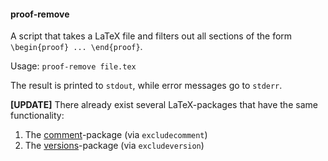 #### proof-remove
A script that takes a LaTeX file and filters out all sections of the form `\begin{proof} ... \end{proof}`.

Usage: `proof-remove file.tex`

The result is printed to `stdout`, while error messages go to `stderr`.

**[UPDATE]** There already exist several LaTeX-packages that have the same functionality:

1. The [comment](https://ctan.org/pkg/comment)-package (via `excludecomment`)
2. The [versions](https://ctan.org/pkg/versions)-package (via `excludeversion`)
